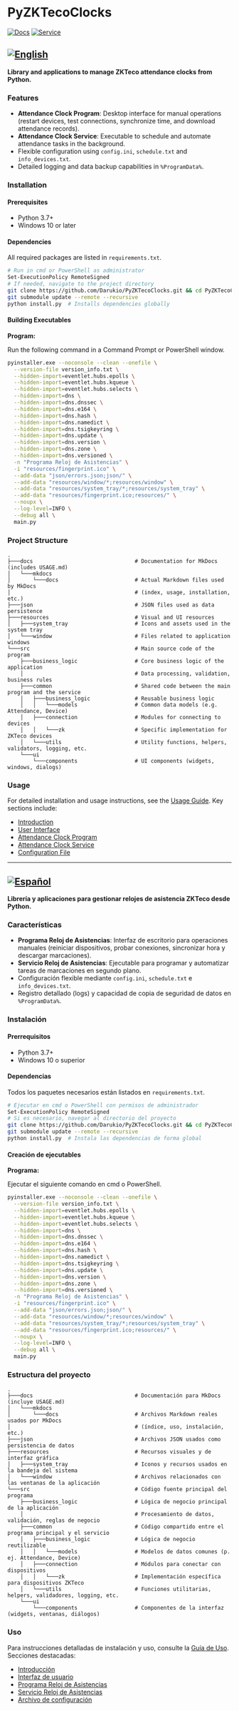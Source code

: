 # PyZKTecoClocks
[![Docs](https://img.shields.io/badge/docs-online-blue.svg)](https://darukio.github.io/PyZKTecoClocks/) [![Service](https://img.shields.io/badge/service-online-blue.svg)](https://github.com/Darukio/PyZKTecoClocksService)

## [![English](https://img.shields.io/badge/language-en-red.svg)](#)

**Library and applications to manage ZKTeco attendance clocks from Python.**

### Features

- **Attendance Clock Program**: Desktop interface for manual operations (restart devices, test connections, synchronize time, and download attendance records).
- **Attendance Clock Service**: Executable to schedule and automate attendance tasks in the background.
- Flexible configuration using `config.ini`, `schedule.txt` and `info_devices.txt`.
- Detailed logging and data backup capabilities in `%ProgramData%`.

### Installation

#### Prerequisites

- Python 3.7+
- Windows 10 or later

#### Dependencies

All required packages are listed in `requirements.txt`.

```bash
# Run in cmd or PowerShell as administrator
Set-ExecutionPolicy RemoteSigned
# If needed, navigate to the project directory
git clone https://github.com/Darukio/PyZKTecoClocks.git && cd PyZKTecoClocks
git submodule update --remote --recursive
python install.py  # Installs dependencies globally
```

#### Building Executables

**Program:**

Run the following command in a Command Prompt or PowerShell window.

```bash
pyinstaller.exe --noconsole --clean --onefile \
  --version-file version_info.txt \
  --hidden-import=eventlet.hubs.epolls \
  --hidden-import=eventlet.hubs.kqueue \
  --hidden-import=eventlet.hubs.selects \
  --hidden-import=dns \
  --hidden-import=dns.dnssec \
  --hidden-import=dns.e164 \
  --hidden-import=dns.hash \
  --hidden-import=dns.namedict \
  --hidden-import=dns.tsigkeyring \
  --hidden-import=dns.update \
  --hidden-import=dns.version \
  --hidden-import=dns.zone \
  --hidden-import=dns.versioned \
  -n "Programa Reloj de Asistencias" \
  -i "resources/fingerprint.ico" \
  --add-data "json/errors.json;json/" \
  --add-data "resources/window/*;resources/window" \
  --add-data "resources/system_tray/*;resources/system_tray" \
  --add-data "resources/fingerprint.ico;resources/" \
  --noupx \
  --log-level=INFO \
  --debug all \
  main.py
```

### Project Structure
```
.
├───docs                                # Documentation for MkDocs (includes USAGE.md)
│   └───mkdocs
│       └───docs                        # Actual Markdown files used by MkDocs
│                                       # (index, usage, installation, etc.)
├───json                                # JSON files used as data persistence
├───resources                           # Visual and UI resources
│   ├───system_tray                     # Icons and assets used in the system tray
│   └───window                          # Files related to application windows
└───src                                 # Main source code of the program
    ├───business_logic                  # Core business logic of the application
    │                                   # Data processing, validation, business rules
    ├───common                          # Shared code between the main program and the service
    │   ├───business_logic              # Reusable business logic
    │   │   └───models                  # Common data models (e.g. Attendance, Device)
    │   ├───connection                  # Modules for connecting to devices
    │   │   └───zk                      # Specific implementation for ZKTeco devices
    │   └───utils                       # Utility functions, helpers, validators, logging, etc.
    └───ui
        └───components                  # UI components (widgets, windows, dialogs)
```

### Usage

For detailed installation and usage instructions, see the [Usage Guide](https://darukio.github.io/PyZKTecoClocks/USAGE/). Key sections include:

- [Introduction](https://darukio.github.io/PyZKTecoClocks/USAGE/#introduccion)
- [User Interface](https://darukio.github.io/PyZKTecoClocks/USAGE/#interfaz-de-usuario)
- [Attendance Clock Program](https://darukio.github.io/PyZKTecoClocks/USAGE/#programa-reloj-de-asistencias)
- [Attendance Clock Service](https://darukio.github.io/PyZKTecoClocks/USAGE/#servicio-reloj-de-asistencias)
- [Configuration File](https://darukio.github.io/PyZKTecoClocks/USAGE/#archivo-de-configuracion-configini)

---

## [![Español](https://img.shields.io/badge/language-es-red.svg)](#)

**Librería y aplicaciones para gestionar relojes de asistencia ZKTeco desde Python.**

### Características

- **Programa Reloj de Asistencias**: Interfaz de escritorio para operaciones manuales (reiniciar dispositivos, probar conexiones, sincronizar hora y descargar marcaciones).
- **Servicio Reloj de Asistencias**: Ejecutable para programar y automatizar tareas de marcaciones en segundo plano.
- Configuración flexible mediante `config.ini`, `schedule.txt` e `info_devices.txt`.
- Registro detallado (logs) y capacidad de copia de seguridad de datos en `%ProgramData%`.

### Instalación

#### Prerrequisitos

- Python 3.7+
- Windows 10 o superior

#### Dependencias

Todos los paquetes necesarios están listados en `requirements.txt`.

```bash
# Ejecutar en cmd o PowerShell con permisos de administrador
Set-ExecutionPolicy RemoteSigned
# Si es necesario, navegar al directorio del proyecto
git clone https://github.com/Darukio/PyZKTecoClocks.git && cd PyZKTecoClocks
git submodule update --remote --recursive
python install.py  # Instala las dependencias de forma global
```

#### Creación de ejecutables

**Programa:**

Ejecutar el siguiente comando en cmd o PowerShell.

```bash
pyinstaller.exe --noconsole --clean --onefile \
  --version-file version_info.txt \
  --hidden-import=eventlet.hubs.epolls \
  --hidden-import=eventlet.hubs.kqueue \
  --hidden-import=eventlet.hubs.selects \
  --hidden-import=dns \
  --hidden-import=dns.dnssec \
  --hidden-import=dns.e164 \
  --hidden-import=dns.hash \
  --hidden-import=dns.namedict \
  --hidden-import=dns.tsigkeyring \
  --hidden-import=dns.update \
  --hidden-import=dns.version \
  --hidden-import=dns.zone \
  --hidden-import=dns.versioned \
  -n "Programa Reloj de Asistencias" \
  -i "resources/fingerprint.ico" \
  --add-data "json/errors.json;json/" \
  --add-data "resources/window/*;resources/window" \
  --add-data "resources/system_tray/*;resources/system_tray" \
  --add-data "resources/fingerprint.ico;resources/" \
  --noupx \
  --log-level=INFO \
  --debug all \
  main.py
```

### Estructura del proyecto

```
.
├───docs                                # Documentación para MkDocs (incluye USAGE.md)
│   └───mkdocs
│       └───docs                        # Archivos Markdown reales usados por MkDocs
│                                       # (índice, uso, instalación, etc.)
├───json                                # Archivos JSON usados como persistencia de datos
├───resources                           # Recursos visuales y de interfaz gráfica
│   ├───system_tray                     # Iconos y recursos usados en la bandeja del sistema
│   └───window                          # Archivos relacionados con las ventanas de la aplicación
└───src                                 # Código fuente principal del programa
    ├───business_logic                  # Lógica de negocio principal de la aplicación
    │                                   # Procesamiento de datos, validación, reglas de negocio
    ├───common                          # Código compartido entre el programa principal y el servicio
    │   ├───business_logic              # Lógica de negocio reutilizable
    │   │   └───models                  # Modelos de datos comunes (p. ej. Attendance, Device)
    │   ├───connection                  # Módulos para conectar con dispositivos
    │   │   └───zk                      # Implementación específica para dispositivos ZKTeco
    │   └───utils                       # Funciones utilitarias, helpers, validadores, logging, etc.
    └───ui
        └───components                  # Componentes de la interfaz (widgets, ventanas, diálogos)
```

### Uso

Para instrucciones detalladas de instalación y uso, consulte la [Guía de Uso](https://darukio.github.io/PyZKTecoClocks/USAGE/). Secciones destacadas:

- [Introducción](https://darukio.github.io/PyZKTecoClocks/USAGE/#introduccion)
- [Interfaz de usuario](https://darukio.github.io/PyZKTecoClocks/USAGE/#interfaz-de-usuario)
- [Programa Reloj de Asistencias](https://darukio.github.io/PyZKTecoClocks/USAGE/#programa-reloj-de-asistencias)
- [Servicio Reloj de Asistencias](https://darukio.github.io/PyZKTecoClocks/USAGE/#servicio-reloj-de-asistencias)
- [Archivo de configuración](https://darukio.github.io/PyZKTecoClocks/USAGE/#archivo-de-configuracion-configini)
